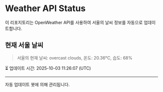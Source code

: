 
# Weather API Status

이 리포지토리는 OpenWeather API를 사용하여 서울의 날씨 정보를 자동으로 업데이트합니다.

## 현재 서울 날씨
> 서울의 현재 날씨: overcast clouds, 온도: 20.36°C, 습도: 68%

⏳ 업데이트 시간: 2025-10-03 11:26:07 (UTC)

---
자동 업데이트 봇에 의해 관리됩니다.

